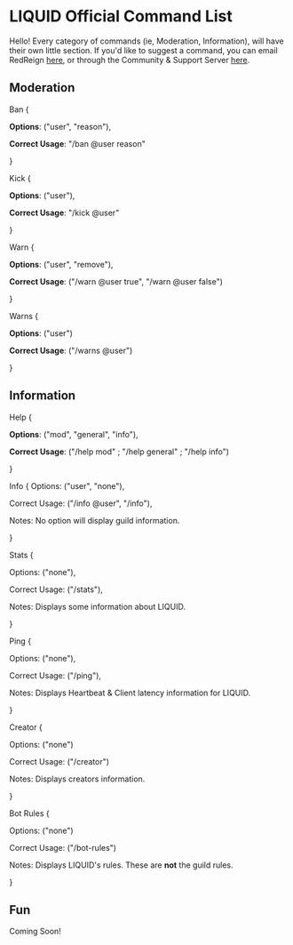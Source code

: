 # LIQUID Official Command List
Hello! Every category of commands (ie, Moderation, Information), will have their own little section.
If you'd like to suggest a command, you can email RedReign [here](liquiddiscordbot@gmail.com), or through the Community & Support Server [here](https://discord.gg/jZbqmT8b5D).

## Moderation
Ban {

  **Options**: ("user", "reason"),
  
  **Correct Usage**: "/ban @user reason"
  
}
  
Kick {

  **Options**: ("user"),
  
  **Correct Usage**: "/kick @user"
  
}
  
Warn {

  **Options**: ("user", "remove"),
  
  **Correct Usage**: ("/warn @user true", "/warn @user false")
  
}
  
Warns {

  **Options**: ("user") 
  
  **Correct Usage**: ("/warns @user")
  
}
  
## Information
Help {

 **Options**: ("mod", "general", "info"),
 
 **Correct Usage**: ("/help mod" ; "/help general" ; "/help info")
 
}
  
Info {
Options: ("user", "none"),

Correct Usage: ("/info @user", "/info"),

Notes: No option will display guild information.

}
  
Stats {

Options: ("none"),

Correct Usage: ("/stats"),

Notes: Displays some information about LIQUID.

}
  
Ping {

Options: ("none"),

Correct Usage: ("/ping"),

Notes: Displays Heartbeat & Client latency information for LIQUID.

}
  
Creator {

Options: ("none")

Correct Usage: ("/creator")

Notes: Displays creators information.

}
  
Bot Rules {

Options: ("none")

Correct Usage: ("/bot-rules")

Notes: Displays LIQUID's rules. These are **not** the guild rules.

}
  
## Fun
Coming Soon!
